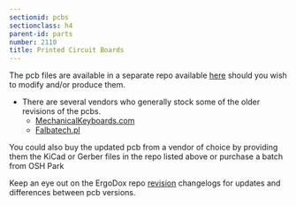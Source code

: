 ```yaml
---
sectionid: pcbs
sectionclass: h4
parent-id: parts 
number: 2110
title: Printed Circuit Boards
---
```

The pcb files are available in a separate repo available [here](https://github.com/Ergodox-io/ErgoDox) should you wish to modify and/or produce them.

* There are several vendors who generally stock some of the older revisions of the pcbs.
  * [MechanicalKeyboards.com](https://mechanicalkeyboards.com/shop/index.php?l=product_detail&p=537)
  * [Falbatech.pl](http://falbatech.pl/prestashop/index.php?id_product=10&controller=product&id_lang=2)  

You could also buy the updated pcb from a vendor of choice by providing them the KiCad or Gerber files in the repo listed above or purchase a batch from OSH Park

Keep an eye out on the ErgoDox repo [revision](https://github.com/Ergodox-io/ErgoDox/releases) changelogs for updates and differences between pcb versions.
